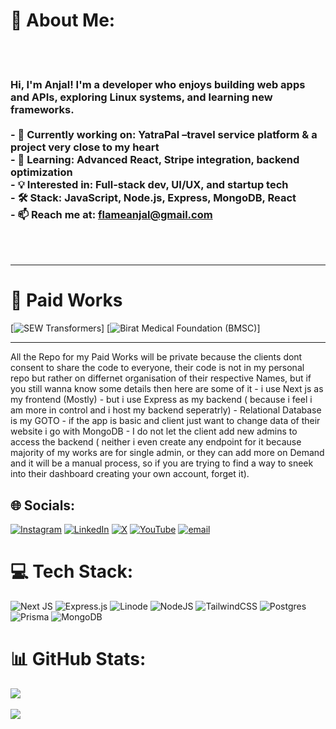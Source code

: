 # 💫 About Me:
<br><br><H3>Hi, I'm Anjal! I'm a developer who enjoys building web apps and APIs, exploring Linux systems, and learning new frameworks.<br><br>- 🔭 Currently working on: YatraPal –travel service platform & a project very close to my heart<br>- 🌱 Learning: Advanced React, Stripe integration, backend optimization<br>- 💡 Interested in: Full-stack dev, UI/UX, and startup tech<br>- 🛠️ Stack: JavaScript, Node.js, Express, MongoDB, React<br>- 📫 Reach me at: flameanjal@gmail.com</H3><br><br>
<hr>

# 💸 Paid Works
[![SEW Transformers](https://sewtransformers.com)] [![Birat Medical Foundation (BMSC)](https://sewtransformers.com)]

<hr>
All the Repo for my Paid Works will be private because the clients dont consent to share the code to everyone, their code is not in my personal repo but rather on differnet organisation of their respective Names, but if you still wanna know some details then here are some of it
- i use Next js as my frontend (Mostly)
- but i use Express as my backend ( because i feel i am more in control and i host my backend seperatrly)
- Relational Database is my GOTO
- if the app is basic and client just want to change data of their website i go with MongoDB
- I do not let the client add new admins to access the backend ( neither i even create any endpoint for it because majority of my works are for single admin, or they can add more on Demand and it will be a manual process, so if you are trying to find a way to sneek into their dashboard creating your own account, forget it).

## 🌐 Socials:
[![Instagram](https://img.shields.io/badge/Instagram-%23E4405F.svg?logo=Instagram&logoColor=white)](https://instagram.com/anjal-phuyal) [![LinkedIn](https://img.shields.io/badge/LinkedIn-%230077B5.svg?logo=linkedin&logoColor=white)](https://linkedin.com/in/anjalphuyal) [![X](https://img.shields.io/badge/X-black.svg?logo=X&logoColor=white)](https://x.com/anjalphuyal) [![YouTube](https://img.shields.io/badge/YouTube-%23FF0000.svg?logo=YouTube&logoColor=white)](https://youtube.com/@thevirtualterminal) [![email](https://img.shields.io/badge/Email-D14836?logo=gmail&logoColor=white)](mailto:flameanjal@gmail.com) 

# 💻 Tech Stack:
![Next JS](https://img.shields.io/badge/Next-black?style=for-the-badge&logo=next.js&logoColor=white) ![Express.js](https://img.shields.io/badge/express.js-%23404d59.svg?style=for-the-badge&logo=express&logoColor=%2361DAFB) ![Linode](https://img.shields.io/badge/linode-00A95C?style=for-the-badge&logo=linode&logoColor=white) ![NodeJS](https://img.shields.io/badge/node.js-6DA55F?style=for-the-badge&logo=node.js&logoColor=white) ![TailwindCSS](https://img.shields.io/badge/tailwindcss-%2338B2AC.svg?style=for-the-badge&logo=tailwind-css&logoColor=white) ![Postgres](https://img.shields.io/badge/postgres-%23316192.svg?style=for-the-badge&logo=postgresql&logoColor=white) ![Prisma](https://img.shields.io/badge/Prisma-3982CE?style=for-the-badge&logo=Prisma&logoColor=white) ![MongoDB](https://img.shields.io/badge/MongoDB-%234ea94b.svg?style=for-the-badge&logo=mongodb&logoColor=white)


# 📊 GitHub Stats:


![](https://github-readme-stats.vercel.app/api?username=evalAnjal&theme=catppuccin_mocha&hide_border=false&include_all_commits=false&count_private=false) &nbsp;


![](https://nirzak-streak-stats.vercel.app/?user=evalAnjal&theme=catppuccin_mocha&hide_border=false)<br/>


